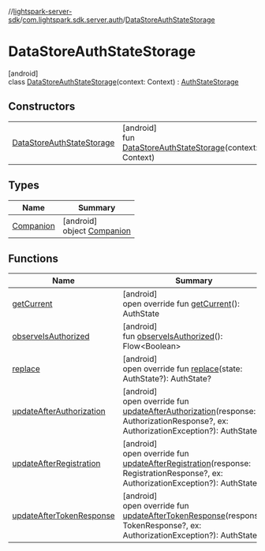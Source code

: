//[lightspark-server-sdk](../../../index.md)/[com.lightspark.sdk.server.auth](../index.md)/[DataStoreAuthStateStorage](index.md)

# DataStoreAuthStateStorage

[android]\
class [DataStoreAuthStateStorage](index.md)(context: Context) : [AuthStateStorage](../-auth-state-storage/index.md)

## Constructors

| | |
|---|---|
| [DataStoreAuthStateStorage](-data-store-auth-state-storage.md) | [android]<br>fun [DataStoreAuthStateStorage](-data-store-auth-state-storage.md)(context: Context) |

## Types

| Name | Summary |
|---|---|
| [Companion](-companion/index.md) | [android]<br>object [Companion](-companion/index.md) |

## Functions

| Name | Summary |
|---|---|
| [getCurrent](get-current.md) | [android]<br>open override fun [getCurrent](get-current.md)(): AuthState |
| [observeIsAuthorized](observe-is-authorized.md) | [android]<br>fun [observeIsAuthorized](observe-is-authorized.md)(): Flow&lt;Boolean&gt; |
| [replace](replace.md) | [android]<br>open override fun [replace](replace.md)(state: AuthState?): AuthState? |
| [updateAfterAuthorization](update-after-authorization.md) | [android]<br>open override fun [updateAfterAuthorization](update-after-authorization.md)(response: AuthorizationResponse?, ex: AuthorizationException?): AuthState? |
| [updateAfterRegistration](update-after-registration.md) | [android]<br>open override fun [updateAfterRegistration](update-after-registration.md)(response: RegistrationResponse?, ex: AuthorizationException?): AuthState? |
| [updateAfterTokenResponse](update-after-token-response.md) | [android]<br>open override fun [updateAfterTokenResponse](update-after-token-response.md)(response: TokenResponse?, ex: AuthorizationException?): AuthState? |
